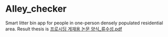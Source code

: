 # Alley_checker
Smart litter bin app for people in one-person densely populated residential area.
Result thesis is
[프로시딩 게재용 논문 양식_류수성.pdf](https://github.com/Hermes997/Alley_checker/files/8349642/_.pdf)

